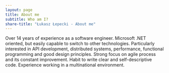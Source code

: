 ```yaml
---
layout: page
title: About me
subtitle: Who am I?
share-title: "Łukasz Łepecki - About me"
---
```


<p class="about-text">Over 14 years of experience as a software engineer. Microsoft .NET oriented, but easily capable to switch to other technologies. Particularly interested in API development, distributed systems, performance, functional programming and good design principles. Strong focus on agile process and its constant improvement. Habit to write clear and self-descriptive code. Experience working in a multinational environment.<p>
